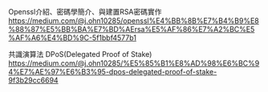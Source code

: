 Openssl介紹、密碼學簡介、與建置RSA密碼實作
https://medium.com/@j.ohn10285/openssl%E4%BB%8B%E7%B4%B9%E8%88%87%E5%BB%BA%E7%BD%AErsa%E5%AF%86%E7%A2%BC%E5%AF%A6%E4%BD%9C-5f1bbf4577b1


共識演算法 DPoS(Delegated Proof of Stake)
https://medium.com/@j.ohn10285/%E5%85%B1%E8%AD%98%E6%BC%94%E7%AE%97%E6%B3%95-dpos-delegated-proof-of-stake-9f3b29cc6694
